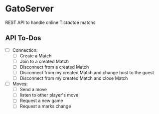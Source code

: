 # GatoServer

REST API to handle online Tic*tac*toe matchs

## API To-Dos

* [ ] Connection:
  * [ ] Create a Match
  * [ ] Join to a created Match
  * [ ] Disconnect from a created Match
  * [ ] Disconnect from my created Match and change host to the guest
  * [ ] Disconnect from my created Match and close Match

* [ ] Moves:
  * [ ] Send a move
  * [ ] listen to other player's move
  * [ ] Request a new game
  * [ ] Request a marks change